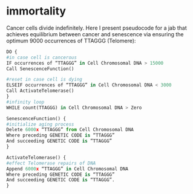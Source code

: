 # immortality
Cancer cells divide indefinitely. Here I present pseudocode for a jab that achieves equilibrium between cancer and senescence via ensuring the optimum 9000 occurrences of 
TTAGGG (Telomere): 

```python
DO {
#in case cell is cancerous
IF occurrences of “TTAGGG” in Cell Chromosomal DNA > 15000
Call SenescenceFunction()

#reset in case cell is dying
ELSEIF occurrences of “TTAGGG” in Cell Chromosomal DNA < 3000
Call ActivateTelomerase()
}
#infinity loop
WHILE count(TTAGGG) in Cell Chromosomal DNA > Zero

SenescenceFunction() {
#initialize aging process
Delete 6000x “TTAGGG” from Cell Chromosomal DNA
Where preceding GENETIC CODE is “TTAGGG”
And succeeding GENETIC CODE is “TTAGGG”
}

ActivateTelomerase() {
#effect Telomerase repairs of DNA
Append 6000x “TTAGGG” in Cell Chromosomal DNA
Where preceding GENETIC CODE is “TTAGGG”
And succeeding GENETIC CODE is “TTAGGG”.
}


